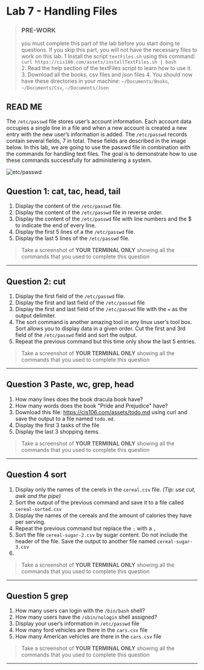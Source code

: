 
# Lab 7 - Handling Files

> ### PRE-WORK
> you must complete this part of the lab before you start
> doing te questions. If you skip this part, you will not
> have the necessary files to work on this lab.
> 1 Install the script `textFiles.sh` using this command: <br>
> `curl https://cis106.com/assets/installTextFiles.sh | bash` <br>
> 2. Read the help section of the textFiles script to learn how to use it.
> 3. Download all the books, csv files and json files
> 4. You should now have these directories in your machine:
>  `~/Documents/Books`, `~/Documents/Csv`, `~/Documents/Json`

## READ ME
The `/etc/passwd` file stores user’s account information. Each account data occupies a single line in a file and when a new account is created a new entry with the new user’s information is added. The `/etc/passwd` records contain several fields, 7 in total. These fields are described in the image below. In this lab, we are going to use the passwd file in combination with the commands for handling text files. The goal is to demonstrate how to use these commands successfully for administering a system. 

![etc/passwd](https://rapurl.live/j37)



## Question 1: cat, tac, head, tail

1. Display the content of the `/etc/passwd` file.
2. Display the content of the `/etc/passwd` file in reverse order.
3. Display the content of the `/etc/passwd` file with line numbers and the $ to indicate the end of every line.
4. Display the first 5 lines of a the `/etc/passwd` file.
5. Display the last 5 lines of the `/etc/passwd` file.


> Take a screenshot of **YOUR TERMINAL ONLY** showing all the commands that you used to complete this question 
<hr>

## Question 2: cut

1. Display the first field of the `/etc/passwd` file.
2. Display the first and last field of the `/etc/passwd` file
3. Display the first and last field of the `/etc/passwd` file with the `=` as the output delimiter.
4. The sort command is another amazing tool in any linux user’s tool box. Sort allows you to display data in a given order. Cut the first and 3rd field of the `/etc/passwd` field and sort the output. 
5. Repeat the previous command but this time only show the last 5 entries.


> Take a screenshot of **YOUR TERMINAL ONLY** showing all the commands that you used to complete this question
<hr>

## Question 3 Paste, wc, grep, head 
1. How many lines does the book dracula book have?
2. How many words does the book "Pride and Prejudice" have?
3. Download this file: https://cis106.com/assets/todo.md using curl and save the output to a file named `todo.md`. 
4. Display the first 3 tasks of the file
5. Display the last 3 shopping items.



> Take a screenshot of **YOUR TERMINAL ONLY** showing all the commands that you used to complete this question
<hr>

## Question 4 sort
1. Display only the names of the cerels in the `cereal.csv` file. *(Tip: use cut, awk and the pipe)*
2. Sort the output of the previous command  and save it to a file called `cereal-sorted.csv`
3. Display the names of the cereals and the amount of calories they have per serving.
4. Repeat the previous command but replace the `;` with a `,`
5. Sort the file `cereal-sugar-2.csv` by sugar content. Do not include the header of the file. Save the output to another file named `cereal-sugar-3.csv`
6.   



> Take a screenshot of **YOUR TERMINAL ONLY** showing all the commands that you used to complete this question
<hr>

## Question 5 grep

1. How many users can login with the `/bin/bash` shell?
2. How many users have the `/sbin/nologin` shell assigned?
3. Display your user’s information in `/etc/passwd` file
4. How many ford vehicles are there in the `cars.csv` file
5. How many American vehicles are there in the `cars.csv` file 


> Take a screenshot of **YOUR TERMINAL ONLY** showing all the commands that you used to complete this question
<hr>
